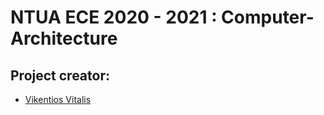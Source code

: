 # NTUA ECE 2020 - 2021 : Computer-Architecture

## Project creator:
- [Vikentios Vitalis](https://github.com/VikentiosVitalis)

